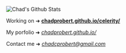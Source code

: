![Chad's Github Stats](https://github-readme-stats.vercel.app/api?username=ChadProbert&bg_color=0D111700&title_color=56D364&text_color=fff&border_color=444&v=2) 

Working on ➜ **[chadprobert.github.io/celerity/](https://chadprobert.github.io/celerity/)**

My porfolio ➜ *[chadprobert.github.io/](https://chadprobert.github.io)*

Contact me ➜ *chadcprobert@gmail.com*


  

